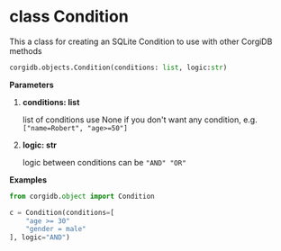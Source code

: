# class Condition

This a class for creating an SQLite Condition to use with other CorgiDB methods

```python
corgidb.objects.Condition(conditions: list, logic:str)
```

**Parameters**

1.  **conditions: list**

    list of conditions use None if you don't want any condition, e.g. `["name=Robert", "age>=50"]`
2.  **logic: str**

    logic between conditions can be `"AND" "OR"`

**Examples**

```python
from corgidb.object import Condition

c = Condition(conditions=[
    "age >= 30"
    "gender = male"
], logic="AND")
```
